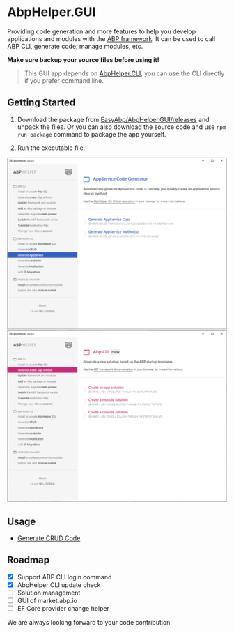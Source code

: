 # AbpHelper.GUI

Providing code generation and more features to help you develop applications and modules with the [ABP framework](https://abp.io). It can be used to call ABP CLI, generate code, manage modules, etc.

**Make sure backup your source files before using it!**

> This GUI app depends on [AbpHelper.CLI](https://github.com/EasyAbp/AbpHelper.CLI), you can use the CLI directly if you prefer command line.

## Getting Started

1. Download the package from [EasyAbp/AbpHelper.GUI/releases](https://github.com/EasyAbp/AbpHelper.GUI/releases) and unpack the files. Or you can also download the source code and use `npm run package` command to package the app yourself.

2. Run the executable file.

![preview 1](/docs/images/preview1.png)
![preview 2](/docs/images/preview2.png)

## Usage

* [Generate CRUD Code](/docs/AbpHelper-CLI/Generate-CRUD-Code/Usage.md)

## Roadmap

- [x] Support ABP CLI login command
- [x] AbpHelper CLI update check
- [ ] Solution management
- [ ] GUI of market.abp.io
- [ ] EF Core provider change helper

We are always looking forward to your code contribution.
